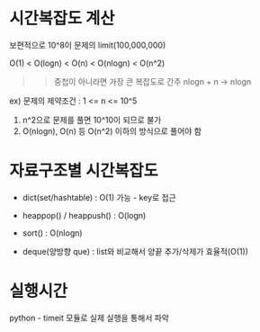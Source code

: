 # 시간복잡도 계산

보편적으로 10^8이 문제의 limit(100,000,000)

O(1) < O(logn) < O(n) < O(nlogn) < O(n^2)
>> 중첩이 아니라면 가장 큰 복잡도로 간주 nlogn + n -> nlogn

ex) 문제의 제약조건 : 1 <= n <= 10^5  

1) n^2으로 문제를 풀면 10^10이 되므로 불가
2) O(nlogn), O(n) 등 O(n^2) 이하의 방식으로 풀어야 함


# 자료구조별 시간복잡도

* dict(set/hashtable) : O(1) 가능 - key로 접근

* heappop() / heappush() : O(logn)

* sort() : O(nlogn)

* deque(양방향 que) : list와 비교해서 양끝 추가/삭제가 효율적(O(1))


# 실행시간

python - timeit 모듈로 실제 실행을 통해서 파악